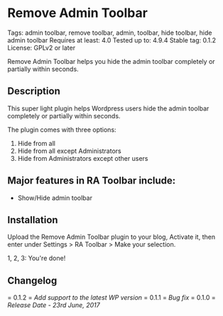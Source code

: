# Remove Admin Toolbar #

Tags: admin toolbar, remove toolbar, admin, toolbar, hide toolbar, hide admin toolbar
Requires at least: 4.0
Tested up to: 4.9.4
Stable tag: 0.1.2
License: GPLv2 or later

Remove Admin Toolbar helps you hide the admin toolbar completely or partially within seconds.


## Description ##

This super light plugin helps Wordpress users hide the admin toolbar completely or partially within seconds. 

The plugin comes with three options:
1. Hide from all
2. Hide from all except Administrators
3. Hide from Administrators except other users


## Major features in RA Toolbar include: ##

* Show/Hide admin toolbar

## Installation ##

Upload the Remove Admin Toolbar plugin to your blog, Activate it, then enter under Settings > RA Toolbar > Make your selection.

1, 2, 3: You're done!

## Changelog ##

= 0.1.2 =
*Add support to the latest WP version*
= 0.1.1 =
*Bug fix*
= 0.1.0 =
*Release Date - 23rd June, 2017*